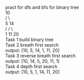 pract for dfs and bfs for binary tree </br>
10 </br>
/ \  </br>
5 14  </br>
/ / \  </br>
1 11 20  </br>
Task 1 build binary tree  </br>
Task 2 breath first search  </br>
output: [10, 5, 14, 1, 11, 20]  </br>
Task 3 reverse breath first search  </br>
output: [10, 14, 5, 20, 11, 1]  </br>
Task 4 depth first search  </br>
output: [10, 5, 1, 14, 11, 20]  </br>
